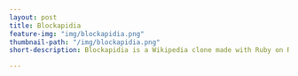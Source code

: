 ```yaml
---
layout: post
title: Blockapidia
feature-img: "img/blockapidia.png"
thumbnail-path: "/img/blockapidia.png"
short-description: Blockapidia is a Wikipedia clone made with Ruby on Rails.

---
```

